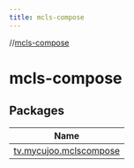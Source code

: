 ```yaml
---
title: mcls-compose
---
```

//[mcls-compose](index.html)



# mcls-compose



## Packages


| Name |
|---|
| [tv.mycujoo.mclscompose](mcls-compose/tv.mycujoo.mclscompose/index.html) |

